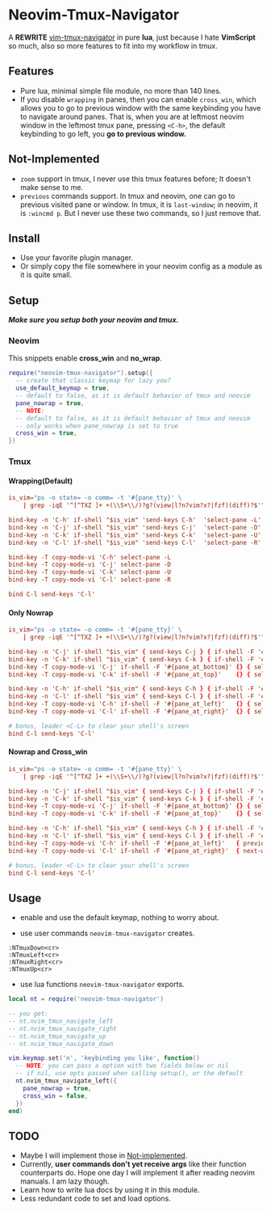 # Neovim-Tmux-Navigator

A __REWRITE__ [vim-tmux-navigator](https://github.com/christoomey/vim-tmux-navigator) in pure __lua__, just because I hate __VimScript__ so much, also so more features to fit into my workflow in tmux.

## Features

- Pure lua, minimal simple file module, no more than 140 lines.
- If you disable `wrapping` in panes, then you can enable `cross_win`, which allows you to go to previous window with the same keybinding you have to navigate around panes. That is, when you are at leftmost neovim window in the leftmost tmux pane, pressing `<C-h>`, the default keybinding to go left, you __go to previous window.__

## Not-Implemented

- `zoom` support in tmux, I never use this tmux features before; It doesn't make sense to me.
- `previous` commands support. In tmux and neovim, one can go to previous visited pane or window. In tmux, it is `last-window`; in neovim, it is `:wincmd p`. But I never use these two commands, so I just remove that.

## Install

- Use your favorite plugin manager.
- Or simply copy the file somewhere in your neovim config as a module as it is quite small.

## Setup

___Make sure you setup both your neovim and tmux.___

### Neovim

This snippets enable __cross_win__ and __no_wrap__.

```lua
require("neovim-tmux-navigator").setup({
  -- create that classic keymap for lazy you?
  use_default_keymap = true,
  -- default to false, as it is default behavior of tmux and neovim
  pane_nowrap = true,
  -- NOTE:
  -- default to false, as it is default behavior of tmux and neovim
  -- only works when pane_nowrap is set to true
  cross_win = true,
})
```

### Tmux

#### Wrapping(Default)

```tmux.conf
is_vim="ps -o state= -o comm= -t '#{pane_tty}' \
    | grep -iqE '^[^TXZ ]+ +(\\S+\\/)?g?(view|l?n?vim?x?|fzf)(diff)?$'"

bind-key -n 'C-h' if-shell "$is_vim" 'send-keys C-h'  'select-pane -L'
bind-key -n 'C-j' if-shell "$is_vim" 'send-keys C-j'  'select-pane -D'
bind-key -n 'C-k' if-shell "$is_vim" 'send-keys C-k'  'select-pane -U'
bind-key -n 'C-l' if-shell "$is_vim" 'send-keys C-l'  'select-pane -R'

bind-key -T copy-mode-vi 'C-h' select-pane -L
bind-key -T copy-mode-vi 'C-j' select-pane -D
bind-key -T copy-mode-vi 'C-k' select-pane -U
bind-key -T copy-mode-vi 'C-l' select-pane -R

bind C-l send-keys 'C-l'
```

#### Only Nowrap

```tmux.conf
is_vim="ps -o state= -o comm= -t '#{pane_tty}' \
    | grep -iqE '^[^TXZ ]+ +(\\S+\\/)?g?(view|l?n?vim?x?|fzf)(diff)?$'"

bind-key -n 'C-j' if-shell "$is_vim" { send-keys C-j } { if-shell -F '#{pane_at_bottom}' {} { select-pane -D } }
bind-key -n 'C-k' if-shell "$is_vim" { send-keys C-k } { if-shell -F '#{pane_at_top}'    {} { select-pane -U } }
bind-key -T copy-mode-vi 'C-j' if-shell -F '#{pane_at_bottom}' {} { select-pane -D }
bind-key -T copy-mode-vi 'C-k' if-shell -F '#{pane_at_top}'    {} { select-pane -U }

bind-key -n 'C-h' if-shell "$is_vim" { send-keys C-h } { if-shell -F '#{pane_at_left}'   {} { select-pane -L } }
bind-key -n 'C-l' if-shell "$is_vim" { send-keys C-l } { if-shell -F '#{pane_at_right}'  {} { select-pane -R } }
bind-key -T copy-mode-vi 'C-h' if-shell -F '#{pane_at_left}'   {} { select-pane -L }
bind-key -T copy-mode-vi 'C-l' if-shell -F '#{pane_at_right}'  {} { select-pane -R }

# bonus, leader <C-L> to clear your shell's screen
bind C-l send-keys 'C-l'
```

#### Nowrap and Cross_win

```tmux.conf
is_vim="ps -o state= -o comm= -t '#{pane_tty}' \
    | grep -iqE '^[^TXZ ]+ +(\\S+\\/)?g?(view|l?n?vim?x?|fzf)(diff)?$'"

bind-key -n 'C-j' if-shell "$is_vim" { send-keys C-j } { if-shell -F '#{pane_at_bottom}' {} { select-pane -D } }
bind-key -n 'C-k' if-shell "$is_vim" { send-keys C-k } { if-shell -F '#{pane_at_top}'    {} { select-pane -U } }
bind-key -T copy-mode-vi 'C-j' if-shell -F '#{pane_at_bottom}' {} { select-pane -D }
bind-key -T copy-mode-vi 'C-k' if-shell -F '#{pane_at_top}'    {} { select-pane -U }

bind-key -n 'C-h' if-shell "$is_vim" { send-keys C-h } { if-shell -F '#{pane_at_left}'   { previous-window } { select-pane -L } }
bind-key -n 'C-l' if-shell "$is_vim" { send-keys C-l } { if-shell -F '#{pane_at_right}'  { next-window } { select-pane -R } }
bind-key -T copy-mode-vi 'C-h' if-shell -F '#{pane_at_left}'   { previous-window } { select-pane -L }
bind-key -T copy-mode-vi 'C-l' if-shell -F '#{pane_at_right}'  { next-window } { select-pane -R }

# bonus, leader <C-L> to clear your shell's screen
bind C-l send-keys 'C-l'
```

## Usage

- enable and use the default keymap, nothing to worry about.

- use user commands `neovim-tmux-navigator` creates.

```vim
:NTmuxDown<cr>
:NTmuxLeft<cr>
:NTmuxRight<cr>
:NTmuxUp<cr>
```

- use lua functions `neovim-tmux-navigator` exports.

```lua
local nt = require('neovim-tmux-navigator')

-- you get:
-- nt.nvim_tmux_navigate_left
-- nt.nvim_tmux_navigate_right 
-- nt.nvim_tmux_navigate_up 
-- nt.nvim_tmux_navigate_down

vim.keymap.set('n', 'keybinding you like', function()
  -- NOTE: you can pass a option with two fields below or nil
  -- if nil, use opts passed when calling setup(), or the default
  nt.nvim_tmux_navigate_left({
    pane_nowrap = true,
    cross_win = false,
  })
end)

```


## TODO

- Maybe I will implement those in [Not-implemented](#Not-Implemented).
- Currently, __user commands don't yet receive args__ like their function counterparts do. Hope one day I will implement it after reading neovim manuals. I am lazy though.
- Learn how to write lua docs by using it in this module.
- Less redundant code to set and load options.
